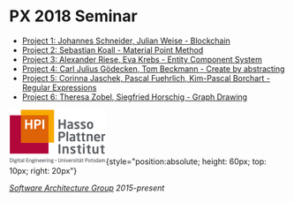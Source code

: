 # PX 2018 Seminar


<lively-import src="../_navigation.html"></lively-import>

- [Project 1: Johannes Schneider, Julian Weise -  Blockchain](project_1/index.md)
- [Project 2: Sebastian Koall - Material Point Method](project_2/index.md)
- [Project 3: Alexander Riese, Eva Krebs - Entity Component System  ](project_3/index.md)
- [Project 4: Carl Julius Gödecken, Tom Beckmann - Create by abstracting ](project_4/index.md)
- [Project 5: Corinna Jaschek, Pascal Fuehrlich, Kim-Pascal Borchart - Regular Expressions](project_5/index.md)
- [Project 6: Theresa Zobel, Siegfried Horschig - Graph Drawing](project_6/index.md)
  
   


<!-- LOGO and FOOTER -->
![](../hpi_logo_text.png){style="position:absolute; height: 60px; top: 10px; right: 20px"} 

*[Software Architecture Group](https://www.hpi.uni-potsdam.de/hirschfeld/) 2015-present*